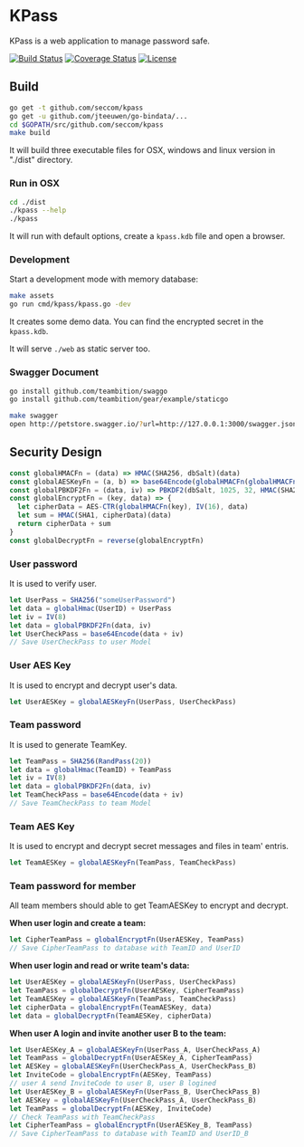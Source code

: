# KPass

KPass is a web application to manage password safe.

[![Build Status](http://img.shields.io/travis/seccom/kpass.svg?style=flat-square)](https://travis-ci.org/seccom/kpass)
[![Coverage Status](http://img.shields.io/coveralls/seccom/kpass.svg?style=flat-square)](https://coveralls.io/r/seccom/kpass)
[![License](http://img.shields.io/badge/license-mit-blue.svg?style=flat-square)](https://raw.githubusercontent.com/seccom/kpass/master/LICENSE)

## Build

```sh
go get -t github.com/seccom/kpass
go get -u github.com/jteeuwen/go-bindata/...
cd $GOPATH/src/github.com/seccom/kpass
make build
```
It will build three executable files for OSX, windows and linux version in "./dist" directory.

### Run in OSX

```sh
cd ./dist
./kpass --help
./kpass
```

It will run with default options, create a `kpass.kdb` file and open a browser.

### Development

Start a development mode with memory database:

```sh
make assets
go run cmd/kpass/kpass.go -dev
```

It creates some demo data. You can find the encrypted secret in the `kpass.kdb`.

It will serve `./web` as static server too.

### Swagger Document

```sh
go install github.com/teambition/swaggo
go install github.com/teambition/gear/example/staticgo
```

```sh
make swagger
open http://petstore.swagger.io/?url=http://127.0.0.1:3000/swagger.json
```

## Security Design

```js
const globalHMACFn = (data) => HMAC(SHA256, dbSalt)(data)
const globalAESKeyFn = (a, b) => base64Encode(globalHMACFn(globalHMACFn(a) + globalHMACFn(b)))
const globalPBKDF2Fn = (data, iv) => PBKDF2(dbSalt, 1025, 32, HMAC(SHA256, iv))(data)
const globalEncryptFn = (key, data) => {
  let cipherData = AES-CTR(globalHMACFn(key), IV(16), data)
  let sum = HMAC(SHA1, cipherData)(data)
  return cipherData + sum
}
const globalDecryptFn = reverse(globalEncryptFn)
```

### User password

It is used to verify user.

```js
let UserPass = SHA256("someUserPassword")
let data = globalHmac(UserID) + UserPass
let iv = IV(8)
let data = globalPBKDF2Fn(data, iv)
let UserCheckPass = base64Encode(data + iv)
// Save UserCheckPass to user Model
```

### User AES Key

It is used to encrypt and decrypt user's data.

```js
let UserAESKey = globalAESKeyFn(UserPass, UserCheckPass)
```

### Team password

It is used to generate TeamKey.

```js
let TeamPass = SHA256(RandPass(20))
let data = globalHmac(TeamID) + TeamPass
let iv = IV(8)
let data = globalPBKDF2Fn(data, iv)
let TeamCheckPass = base64Encode(data + iv)
// Save TeamCheckPass to team Model
```

### Team AES Key

It is used to encrypt and decrypt secret messages and files in team' entris.

```js
let TeamAESKey = globalAESKeyFn(TeamPass, TeamCheckPass)
```

### Team password for member

All team members should able to get TeamAESKey to encrypt and decrypt.

**When user login and create a team:**

```js
let CipherTeamPass = globalEncryptFn(UserAESKey, TeamPass)
// Save CipherTeamPass to database with TeamID and UserID
```

**When user login and read or write team's data:**

```js
let UserAESKey = globalAESKeyFn(UserPass, UserCheckPass)
let TeamPass = globalDecryptFn(UserAESKey, CipherTeamPass)
let TeamAESKey = globalAESKeyFn(TeamPass, TeamCheckPass)
let cipherData = globalEncryptFn(TeamAESKey, data)
let data = globalDecryptFn(TeamAESKey, cipherData)
```

**When user A login and invite another user B to the team:**

```js
let UserAESKey_A = globalAESKeyFn(UserPass_A, UserCheckPass_A)
let TeamPass = globalDecryptFn(UserAESKey_A, CipherTeamPass)
let AESKey = globalAESKeyFn(UserCheckPass_A, UserCheckPass_B)
let InviteCode = globalEncryptFn(AESKey, TeamPass)
// user A send InviteCode to user B, user B logined
let UserAESKey_B = globalAESKeyFn(UserPass_B, UserCheckPass_B)
let AESKey = globalAESKeyFn(UserCheckPass_A, UserCheckPass_B)
let TeamPass = globalDecryptFn(AESKey, InviteCode)
// Check TeamPass with TeamCheckPass
let CipherTeamPass = globalEncryptFn(UserAESKey_B, TeamPass)
// Save CipherTeamPass to database with TeamID and UserID_B
```